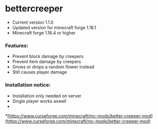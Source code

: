 # bettercreeper
* Current version 1.1.0 <br />
* Updated version for minecraft forge 1.18.1 <br />
* Minecraft forge 1.16.4 or higher<br />
### Features:
* Prevent block damage by creepers
* Prevent item damage by creepers
* Grows or drops a random flower instead
* Still causes player damage
 
### Installation notice:
* Installation only needed on server 
* Single player works aswell
* 
*[https://www.curseforge.com/minecraft/mc-mods/better-creeper-mod](https://www.curseforge.com/minecraft/mc-mods/better-creeper-mod)